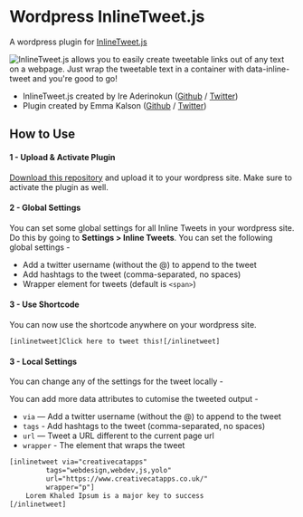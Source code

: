 # Wordpress InlineTweet.js

A wordpress plugin for [InlineTweet.js](https://github.com/ireade/inlinetweetjs)

![InlineTweet.js allows you to easily create tweetable links out of any text on a webpage. Just wrap the tweetable text in a container with data-inline-tweet and you're good to go!](https://github.com/ireade/inlinetweetjs/raw/gh-pages/screenshot.png)

- InlineTweet.js created by Ire Aderinokun ([Github](https://github.com/ireade) / [Twitter](https://twitter.com/ireaderinokun))
- Plugin created by Emma Kalson ([Github](https://github.com/creativecatapps) / [Twitter](https://twitter.com/CreativeCatApps))


## How to Use


#### 1 - Upload & Activate Plugin


[Download this repository](https://github.com/ireade/wp-inlinetweetjs/archive/master.zip) and upload it to your wordpress site. Make sure to activate the plugin as well.



#### 2 - Global Settings

You can set some global settings for all Inline Tweets in your wordpress site. Do this by going to **Settings > Inline Tweets**. You can set the following global settings -

- Add a twitter username (without the @) to append to the tweet
- Add hashtags to the tweet (comma-separated, no spaces)
- Wrapper element for tweets (default is `<span>`)



#### 3 - Use Shortcode

You can now use the shortcode anywhere on your wordpress site. 

```
[inlinetweet]Click here to tweet this![/inlinetweet]
```



#### 3 - Local Settings

You can change any of the settings for the tweet locally -

You can add more data attributes to cutomise the tweeted output -

- `via` — Add a twitter username (without the @) to append to the tweet
- `tags` - Add hashtags to the tweet (comma-separated, no spaces)
- `url` — Tweet a URL different to the current page url
- `wrapper` - The element that wraps the tweet

```html
[inlinetweet via="creativecatapps" 
	     tags="webdesign,webdev,js,yolo" 
	     url="https://www.creativecatapps.co.uk/"
	     wrapper="p"]
	Lorem Khaled Ipsum is a major key to success 
[/inlinetweet]
```

